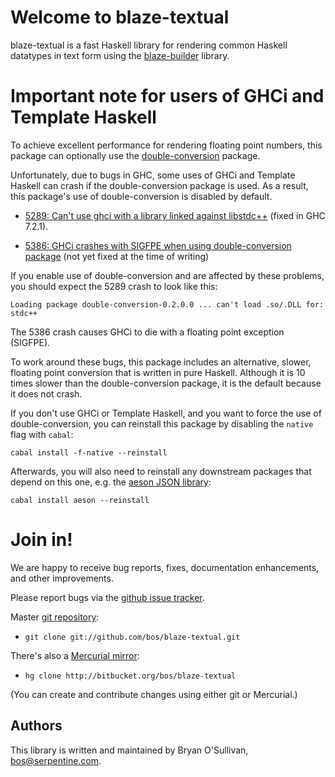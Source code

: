 # Welcome to blaze-textual

blaze-textual is a fast Haskell library for rendering common Haskell
datatypes in text form using the
[blaze-builder](http://hackage.haskell.org/package/blaze-builder)
library.

# Important note for users of GHCi and Template Haskell

To achieve excellent performance for rendering floating point numbers,
this package can optionally use the
[double-conversion](http://hackage.haskell.org/package/double-conversion)
package.

Unfortunately, due to bugs in GHC, some uses of GHCi and Template
Haskell can crash if the double-conversion package is used.  As a
result, this package's use of double-conversion is disabled by default.

* [5289: Can't use ghci with a library linked against
  libstdc++](http://hackage.haskell.org/trac/ghc/ticket/5289) (fixed
  in GHC 7.2.1).

* [5386: GHCi crashes with SIGFPE when using double-conversion
  package](http://hackage.haskell.org/trac/ghc/ticket/5386) (not yet
  fixed at the time of writing)

If you enable use of double-conversion and are affected by these
problems, you should expect the 5289 crash to look like this:

    Loading package double-conversion-0.2.0.0 ... can't load .so/.DLL for: stdc++

The 5386 crash causes GHCi to die with a floating point exception
(SIGFPE).

To work around these bugs, this package includes an alternative,
slower, floating point conversion that is written in pure Haskell.
Although it is 10 times slower than the double-conversion package, it
is the default because it does not crash.

If you don't use GHCi or Template Haskell, and you want to force
the use of double-conversion, you can reinstall this package by
disabling the `native` flag with `cabal`:

    cabal install -f-native --reinstall

Afterwards, you will also need to reinstall any downstream packages
that depend on this one, e.g. the [aeson JSON
library](http://hackage.haskell.org/package/aeson):

    cabal install aeson --reinstall

# Join in!

We are happy to receive bug reports, fixes, documentation
enhancements, and other improvements.

Please report bugs via the
[github issue tracker](http://github.com/bos/blaze-textual/issues).

Master [git repository](http://github.com/bos/blaze-textual):

* `git clone git://github.com/bos/blaze-textual.git`

There's also a [Mercurial mirror](http://bitbucket.org/bos/blaze-textual):

* `hg clone http://bitbucket.org/bos/blaze-textual`

(You can create and contribute changes using either git or Mercurial.)

Authors
-------

This library is written and maintained by Bryan O'Sullivan,
<bos@serpentine.com>.

